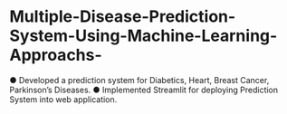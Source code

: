 # Multiple-Disease-Prediction-System-Using-Machine-Learning-Approachs-
● Developed a prediction system for Diabetics, Heart, Breast Cancer, Parkinson’s Diseases. ● Implemented Streamlit for deploying Prediction System into web application.
